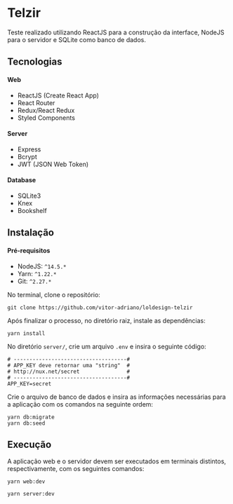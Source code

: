 # Telzir

Teste realizado utilizando ReactJS para a construção da interface, NodeJS para o servidor e SQLite como banco de dados.

## Tecnologias

#### Web

-   ReactJS (Create React App)
-   React Router
-   Redux/React Redux
-   Styled Components

#### Server

-   Express
-   Bcrypt
-   JWT (JSON Web Token)

#### Database

-   SQLite3
-   Knex
-   Bookshelf

## Instalação

#### Pré-requisitos

-   NodeJS: `^14.5.*`
-   Yarn: `^1.22.*`
-   Git: `^2.27.*`

No terminal, clone o repositório:

```
git clone https://github.com/vitor-adriano/loldesign-telzir
```

Após finalizar o processo, no diretório raiz, instale as dependências:

```
yarn install
```

No diretório `server/`, crie um arquivo `.env` e insira o seguinte código:

```
# ------------------------------------#
# APP_KEY deve retornar uma "string"  #
# http://nux.net/secret               #
# ------------------------------------#
APP_KEY=secret
```

Crie o arquivo de banco de dados e insira as informações necessárias para a aplicação com os comandos na seguinte ordem:

```
yarn db:migrate
yarn db:seed
```

## Execução

A aplicação web e o servidor devem ser executados em terminais distintos, respectivamente, com os seguintes comandos:

```
yarn web:dev
```

```
yarn server:dev
```
